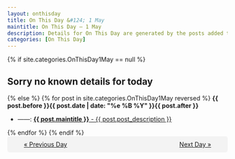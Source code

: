 ```yaml
---
layout: onthisday
title: On This Day &#124; 1 May
maintitle: On This Day — 1 May
description: Details for On This Day are generated by the posts added to the website so the content is subject to changes/updates over time.
categories: [On This Day]
---
```


{% if site.categories.OnThisDay1May == null %}
<h2>Sorry no known details for today</h2>
{% else %}
{% for post in site.categories.OnThisDay1May reversed %}
<strong>{{ post.before }}{{ post.date | date: "%e %B %Y" }}{{ post.after }}</strong>
<ul>
<li> ——: <a class="{{ post.class }}" href="{{ post.url }}"><strong>{{ post.maintitle }}</strong> - {{ post.post_description }}</a></li>
</ul>
{% endfor %}
{% endif %}
<br />
<div style="background-color: #f3f3f3; padding: 10px; border-radius: 5px; text-align: center; display: flex; justify-content: space-evenly;">
<a href="/onthisday/04/04-30">« Previous Day</a>
<span style="visibility:hidden;">[ Visit Leap Year February 29 ]</span>
<a href="/onthisday/05/05-02">Next Day »</a>
</div>
